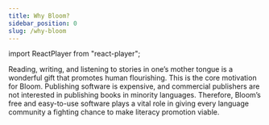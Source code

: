 ```yaml
---
title: Why Bloom?
sidebar_position: 0
slug: /why-bloom
---
```


import ReactPlayer from "react-player";

<ReactPlayer controls url="https://youtu.be/6I7kPXwwy6Q?feature=shared" />


Reading, writing, and listening to stories in one’s mother tongue is a wonderful gift that promotes human flourishing. This is the core motivation for Bloom. Publishing software is expensive, and commercial publishers are not interested in publishing books in minority languages. Therefore, Bloom’s free and easy-to-use software plays a vital role in giving every language community a fighting chance to make literacy promotion viable. 

